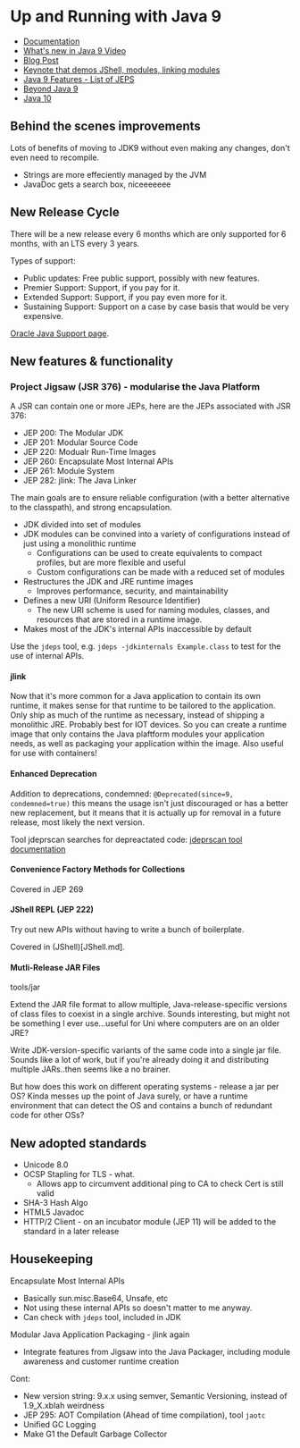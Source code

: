# Up and Running with Java 9

* [Documentation](https://docs.oracle.com/javase/9/)
* [What's new in Java 9 Video](https://youtu.be/9PFcTwRlASY?t=1497)
* [Blog Post](https://blogs.oracle.com/java/features-in-java-8-and-9)
* [Keynote that demos JShell, modules, linking modules](https://www.youtube.com/watch?v=e9eSPtpiGkA)
* [Java 9 Features - List of JEPS](http://openjdk.java.net/projects/jdk9/)
* [Beyond Java 9](http://openjdk.java.net/projects/jdk/)
* [Java 10](http://openjdk.java.net/projects/jdk/10)

## Behind the scenes improvements

Lots of benefits of moving to JDK9 without even making any changes, don't even need to recompile.

* Strings are more effeciently managed by the JVM
* JavaDoc gets a search box, niceeeeeee

## New Release Cycle

There will be a new release every 6 months which are only supported for 6 months, with an LTS every 3 years.

Types of support:

* Public updates: Free public support, possibly with new features.
* Premier Support: Support, if you pay for it.
* Extended Support: Support, if you pay even more for it.
* Sustaining Support: Support on a case by case basis that would be very expensive.

[Oracle Java Support page](http://www.oracle.com/technetwork/java/eol-135779.html).

## New features & functionality

### Project Jigsaw (JSR 376) - modularise the Java Platform

A JSR can contain one or more JEPs, here are the JEPs associated with JSR 376:

* JEP 200: The Modular JDK
* JEP 201: Modular Source Code
* JEP 220: Modualr Run-Time Images
* JEP 260: Encapsulate Most Internal APIs
* JEP 261: Module System
* JEP 282: jlink: The Java Linker

The main goals are to ensure reliable configuration (with a better alternative to the classpath), and strong encapsulation.

* JDK divided into set of modules
* JDK modules can be convined into a variety of configurations instead of just using a monolithic runtime
  * Configurations can be used to create equivalents to compact profiles, but are more flexible and useful
  * Custom configurations can be made with a reduced set of modules
* Restructures the JDK and JRE runtime images
  * Improves performance, security, and maintainability
* Defines a new URI (Uniform Resource Identifier)
  * The new URI scheme is used for naming modules, classes, and resources that are stored in a runtime image.
* Makes most of the JDK's internal APIs inaccessible by default

Use the `jdeps` tool, e.g. `jdeps -jdkinternals Example.class` to test for the use of internal APIs.

#### jlink

Now that it's more common for a Java application to contain its own runtime, it makes sense for that runtime to be tailored to the application.
Only ship as much of the runtime as necessary, instead of shipping a monolithic JRE. Probably best for IOT devices. So you can create a runtime image that only contains the Java plaftform modules your application needs, as well as packaging your application within the image. Also useful for use with containers!

#### Enhanced Deprecation

Addition to deprecations, condemned: `@Deprecated(since=9, condemned=true)` this means the usage isn't just discouraged or has a better new replacement, but it means that it is actually up for removal in a future release, most likely the next version.

Tool jdeprscan searches for depreactated code: [jdeprscan tool documentation](https://docs.oracle.com/javase/9/tools/jdeprscan.htm)

#### Convenience Factory Methods for Collections

Covered in JEP 269

#### JShell REPL (JEP 222)

Try out new APIs without having to write a bunch of boilerplate.

Covered in (JShell)[JShell.md].

#### Mutli-Release JAR Files

tools/jar

Extend the JAR file format to allow multiple, Java-release-specific versions of class files to coexist in a single archive. Sounds interesting, but might not be something I ever use...useful for Uni where computers are on an older JRE?

Write JDK-version-specific variants of the same code into a single jar file. Sounds like a lot of work, but if you're already doing it and distributing multiple JARs..then seems like a no brainer.

But how does this work on different operating systems - release a jar per OS? Kinda messes up the point of Java surely, or have a runtime environment that can detect the OS and contains a bunch of redundant code for other OSs?

## New adopted standards

* Unicode 8.0
* OCSP Stapling for TLS - what.
  * Allows app to circumvent additional ping to CA to check Cert is still valid
* SHA-3 Hash Algo
* HTML5 Javadoc
* HTTP/2 Client - on an incubator module (JEP 11) will be added to the standard in a later release

## Housekeeping

Encapsulate Most Internal APIs

* Basically sun.misc.Base64, Unsafe, etc
* Not using these internal APIs so doesn't matter to me anyway.
* Can check with `jdeps` tool, included in JDK

Modular Java Application Packaging - jlink again

* Integrate features from Jigsaw into the Java Packager, including module awareness and customer runtime creation

Cont:

* New version string: 9.x.x using semver, Semantic Versioning, instead of 1.9_X.xblah weirdness
* JEP 295: AOT Compilation (Ahead of time compilation), tool `jaotc`
* Unified GC Logging
* Make G1 the Default Garbage Collector